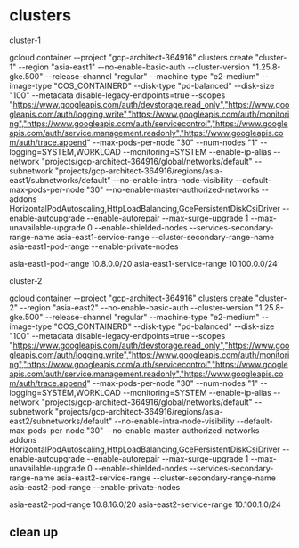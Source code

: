 
# clusters

cluster-1

gcloud container --project "gcp-architect-364916" clusters create "cluster-1" --region "asia-east1" --no-enable-basic-auth --cluster-version "1.25.8-gke.500" --release-channel "regular" --machine-type "e2-medium" --image-type "COS_CONTAINERD" --disk-type "pd-balanced" --disk-size "100" --metadata disable-legacy-endpoints=true --scopes "https://www.googleapis.com/auth/devstorage.read_only","https://www.googleapis.com/auth/logging.write","https://www.googleapis.com/auth/monitoring","https://www.googleapis.com/auth/servicecontrol","https://www.googleapis.com/auth/service.management.readonly","https://www.googleapis.com/auth/trace.append" --max-pods-per-node "30" --num-nodes "1" --logging=SYSTEM,WORKLOAD --monitoring=SYSTEM --enable-ip-alias --network "projects/gcp-architect-364916/global/networks/default" --subnetwork "projects/gcp-architect-364916/regions/asia-east1/subnetworks/default" --no-enable-intra-node-visibility --default-max-pods-per-node "30" --no-enable-master-authorized-networks --addons HorizontalPodAutoscaling,HttpLoadBalancing,GcePersistentDiskCsiDriver --enable-autoupgrade --enable-autorepair --max-surge-upgrade 1 --max-unavailable-upgrade 0 --enable-shielded-nodes --services-secondary-range-name asia-east1-service-range --cluster-secondary-range-name asia-east1-pod-range --enable-private-nodes

asia-east1-pod-range 10.8.0.0/20
asia-east1-service-range 10.100.0.0/24


cluster-2

gcloud container --project "gcp-architect-364916" clusters create "cluster-2" --region "asia-east2" --no-enable-basic-auth --cluster-version "1.25.8-gke.500" --release-channel "regular" --machine-type "e2-medium" --image-type "COS_CONTAINERD" --disk-type "pd-balanced" --disk-size "100" --metadata disable-legacy-endpoints=true --scopes "https://www.googleapis.com/auth/devstorage.read_only","https://www.googleapis.com/auth/logging.write","https://www.googleapis.com/auth/monitoring","https://www.googleapis.com/auth/servicecontrol","https://www.googleapis.com/auth/service.management.readonly","https://www.googleapis.com/auth/trace.append" --max-pods-per-node "30" --num-nodes "1" --logging=SYSTEM,WORKLOAD --monitoring=SYSTEM --enable-ip-alias --network "projects/gcp-architect-364916/global/networks/default" --subnetwork "projects/gcp-architect-364916/regions/asia-east2/subnetworks/default" --no-enable-intra-node-visibility --default-max-pods-per-node "30" --no-enable-master-authorized-networks --addons HorizontalPodAutoscaling,HttpLoadBalancing,GcePersistentDiskCsiDriver --enable-autoupgrade --enable-autorepair --max-surge-upgrade 1 --max-unavailable-upgrade 0 --enable-shielded-nodes --services-secondary-range-name asia-east2-service-range --cluster-secondary-range-name asia-east2-pod-range --enable-private-nodes

asia-east2-pod-range 10.8.16.0/20
asia-east2-service-range 10.100.1.0/24


## clean up
